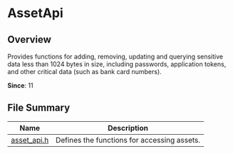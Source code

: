 # AssetApi

<!--Kit: Asset Store Kit-->
<!--Subsystem: Security-->
<!--Owner: @JeremyXu-->
<!--Designer: @skye_you-->
<!--Tester: @nacyli-->
<!--Adviser: @zengyawen-->

## Overview

Provides functions for adding, removing, updating and querying sensitive data less than 1024 bytes in size, including passwords, application tokens, and other critical data (such as bank card numbers).

**Since**: 11

## File Summary

| Name| Description|
| -- | -- |
| [asset_api.h](capi-asset-api-h.md) | Defines the functions for accessing assets.|
